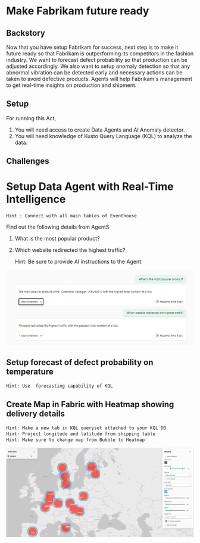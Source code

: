 # Make Fabrikam future ready

## Backstory
Now that you have setup Fabrikam for success, next step is to make it future ready so that Fabrikam is outperforming its competitors in the fashion industry. We want to forecast defect probability so that production can be adjusted accordingly. We also want to setup anomaly detection so that any abnormal vibration can be detected early and necessary actions can be taken to avoid defective products. Agents will help Fabrikam's management to get real-time insights on production and shipment.

## Setup
For running this Act, 
1. You will need access to create Data Agents and AI Anomaly detector. 
2. You will need knowledge of Kusto Query Language (KQL) to analyze the data.

## Challenges 

# Setup Data Agent with Real-Time Intelligence
    
    Hint : Connect with all main tables of Eventhouse 
Find out the following details from AgentS
1. What is the most popular product?
2. Which website redirected the highest traffic?


    Hint: Be sure to provide AI instructions to the Agent.

<img src="../Assets/Agent Answers.png" alt="Alt text" width="1000"/>

## Setup forecast of defect probability on temperature 
    Hint: Use  forecasting capability of KQL

## Create Map in Fabric with Heatmap showing delivery details
    Hint: Make a new tab in KQL queryset attached to your KQL DB
    Hint: Project longitude and latitude from shipping table
    Hint: Make sure to change map from Bubble to Heatmap
<img src="../Assets/Maps.png" alt="Alt text" width="1000"/>
